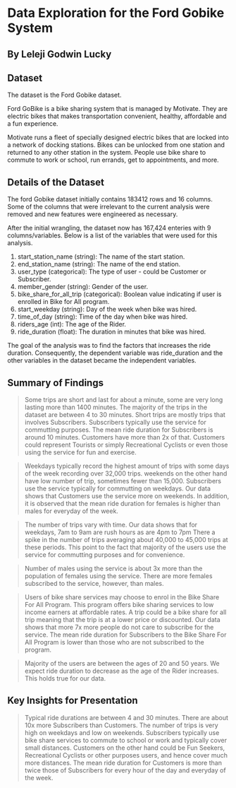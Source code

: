 # Data Exploration for the Ford Gobike System
## By Leleji Godwin Lucky


## Dataset
The dataset is the Ford Gobike dataset.


Ford GoBike is a bike sharing system that is managed by Motivate. They are electric bikes that makes transportation convenient, healthy, affordable and a fun experience.

Motivate runs a fleet of specially designed electric bikes that are locked into a network of docking stations. Bikes can be unlocked from one station and returned to any other station in the system. People use bike share to commute to work or school, run errands, get to appointments, and more.

## Details of  the Dataset
The ford Gobike dataset initially contains 183412 rows and 16 columns. Some of the columns that were irrelevant to the current analysis were removed and new features were engineered as necessary.

After the initial wrangling, the dataset now has 167,424 enteries with 9 columns/variables. Below is a list of the variables that were used for this analysis.

1. start_station_name (string): The name of the start station.
2. end_station_name (string): The name of the end station.
3. user_type (categorical): The type of user - could be Customer or Subscriber.
4. member_gender (string): Gender of the user.
5. bike_share_for_all_trip (categorical): Boolean value indicating if user is enrolled in Bike for All program.
6. start_weekday (string): Day of the week when bike was hired.
7. time_of_day (string): Time of the day when bike was hired.
8. riders_age (int): The age of the Rider.
9. ride_duration (float): The duration in minutes that bike was hired.

The goal of the analysis was to find the factors that increases the ride duration. Consequently, the dependent variable was ride_duration and the other variables in the dataset became the independent variables.


## Summary of Findings

> Some trips are short and last for about a minute, some are very long lasting more than 1400 minutes. The majority of the trips in the dataset are between 4 to 30 minutes. Short trips are mostly trips that involves Subscribers. Subscribers typically use the service for commutting purposes. The mean ride duration for Subscribers is around 10 minutes. Customers have more than 2x of that. Customers could represent Tourists or simply Recreational Cyclists or even those using the service for fun and exercise.

> Weekdays typically record the highest amount of trips with some days of the week recording over 32,000 trips. weekends on the other hand have low number of trip, sometimes fewer than 15,000. Subscribers use the service typically for commutting on weekdays. Our data shows that Customers use the service more on weekends. In addition, it is observed that the mean ride duration for females is higher than males for everyday of the week.

> The number of trips vary with time. Our data shows that for weekdays, 7am to 9am are rush hours as are 4pm to 7pm There a spike in the number of trips averaging about 40,000 to 45,000 trips at these periods. This point to the fact that majority of the users use the service for commutting purposes and for convenience.

> Number of males using the service is about 3x more than the population of females using the service. There are more females subscribed to the service, however, than males.

> Users of bike share services may choose to enrol in the Bike Share For All Program. This program offers bike sharing services to low income earners at affordable rates. A trip could be a bike share for all trip meaning that the trip is at a lower price or discounted. Our data shows that more 7x more people do not care to subscribe for the service. The mean ride duration for Subscribers to the Bike Share For All Program is lower than those who are not subscribed to the program.


> Majority of the users are between the ages of 20 and 50 years. We expect ride duration to decrease as the age of the Rider increases. This holds true for our data.


## Key Insights for Presentation

> Typical ride durations are between 4 and 30 minutes. 
> There are about 10x more Subscribers than Customers.
> The number of trips is very high on weekdays and low on weekends. Subscribers typically use bike share services to commute to school or work and typically cover small distances. Customers on the other hand could be Fun Seekers, Recreational Cyclists or other purposes users, and hence cover much more distances.
> The mean ride duration for Customers is more than twice those of Subscribers for every hour of the day and everyday of the week.